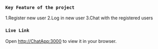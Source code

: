 ### `Key Feature of the project`
1.Register new user
2.Log in new user
3.Chat with the registered users
### `Live Link`
Open [http://ChatApp:3000](http://18.197.51.51:3000/) to view it in your browser.

